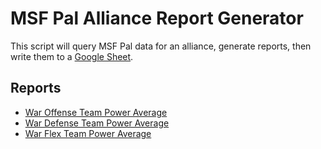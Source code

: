 # MSF Pal Alliance Report Generator
This script will query MSF Pal data for an alliance, generate reports, then write them to a [Google Sheet](https://docs.google.com/spreadsheets/d/1p-nLLUjPpkNGiMunDCKryYgRtff8h_P_ag8nK7w7FkI/edit#gid=0).

## Reports
- [War Offense Team Power Average](https://docs.google.com/spreadsheets/d/1p-nLLUjPpkNGiMunDCKryYgRtff8h_P_ag8nK7w7FkI/edit#gid=1338346056)
- [War Defense Team Power Average](https://docs.google.com/spreadsheets/d/1p-nLLUjPpkNGiMunDCKryYgRtff8h_P_ag8nK7w7FkI/edit#gid=1716649418)
- [War Flex Team Power Average](https://docs.google.com/spreadsheets/d/1p-nLLUjPpkNGiMunDCKryYgRtff8h_P_ag8nK7w7FkI/edit#gid=1707425175)
